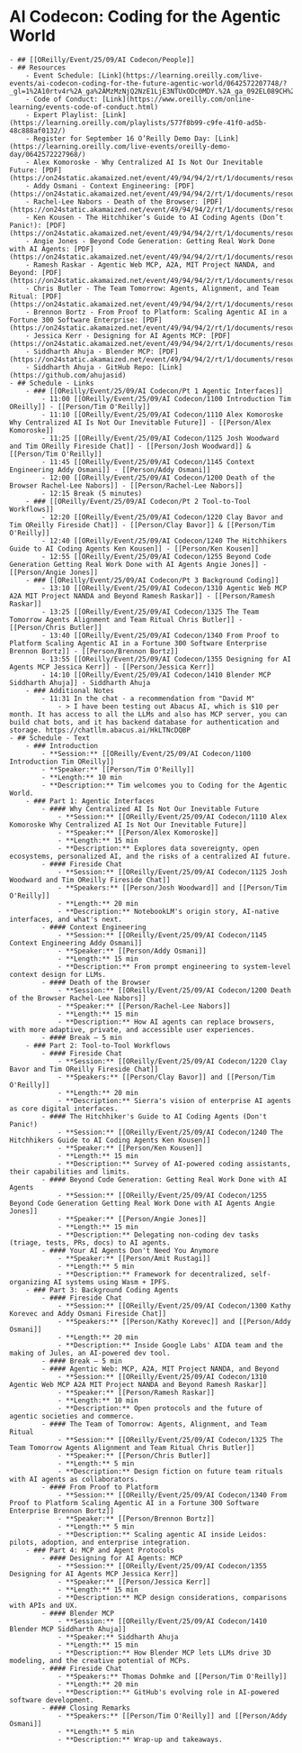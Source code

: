 # AI Codecon: Coding for the Agentic World
	- ## [[OReilly/Event/25/09/AI Codecon/People]]
	- ## Resources
		- Event Schedule: [Link](https://learning.oreilly.com/live-events/ai-codecon-coding-for-the-future-agentic-world/0642572207748/?_gl=1%2A10rtv4r%2A_ga%2AMzMzNjQ2NzE1LjE3NTUxODc0MDY.%2A_ga_092EL089CH%2AczE3NTUxODc0MDUkbzEkZzEkdDE3NTUxODc0MTEkajU0JGwwJGgw)
		- Code of Conduct: [Link](https://www.oreilly.com/online-learning/events-code-of-conduct.html)
		- Expert Playlist: [Link](https://learning.oreilly.com/playlists/577f8b99-c9fe-41f0-ad5b-48c888af0132/)
		- Register for September 16 O’Reilly Demo Day: [Link](https://learning.oreilly.com/live-events/oreilly-demo-day/0642572227968/)
		- Alex Komoroske - Why Centralized AI Is Not Our Inevitable Future: [PDF](https://on24static.akamaized.net/event/49/94/94/2/rt/1/documents/resourceList1757379799741/alexkomoroskewhycentralizedaiisnotourinevitablefuturev21757379799741.pdf)
		- Addy Osmani - Context Engineering: [PDF](https://on24static.akamaized.net/event/49/94/94/2/rt/1/documents/resourceList1757373124706/oreillycontextengineering1757373124706.pdf)
		- Rachel-Lee Nabors - Death of the Browser: [PDF](https://on24static.akamaized.net/event/49/94/94/2/rt/1/documents/resourceList1757128458670/rebirthoftheweboreilly15min1757128458670.pdf)
		- Ken Kousen - The Hitchhiker’s Guide to AI Coding Agents (Don’t Panic!): [PDF](https://on24static.akamaized.net/event/49/94/94/2/rt/1/documents/resourceList1757253031006/kenkousenslidesexport1757253031006.pdf)
		- Angie Jones - Beyond Code Generation: Getting Real Work Done with AI Agents: [PDF](https://on24static.akamaized.net/event/49/94/94/2/rt/1/documents/resourceList1757129649118/angiejonesbeyondcodegeneration1757129649118.pdf)
		- Ramesh Raskar - Agentic Web MCP, A2A, MIT Project NANDA, and Beyond: [PDF](https://on24static.akamaized.net/event/49/94/94/2/rt/1/documents/resourceList1756960833326/raskarberkeleyaug2025final.pdf)
		- Chris Butler - The Team Tomorrow: Agents, Alignment, and Team Ritual: [PDF](https://on24static.akamaized.net/event/49/94/94/2/rt/1/documents/resourceList1757334504676/theteamoftomorrowagentsalignmentandteamritualaicodecon1757334504676.pdf)
		- Brennon Bortz - From Proof to Platform: Scaling Agentic AI in a Fortune 300 Software Enterprise: [PDF](https://on24static.akamaized.net/event/49/94/94/2/rt/1/documents/resourceList1756856589113/oreillyagenticpresentationbrennonbortz1756856589113.pdf)
		- Jessica Kerr - Designing for AI Agents MCP: [PDF](https://on24static.akamaized.net/event/49/94/94/2/rt/1/documents/resourceList1757091679028/mcpdesignfororeillybyjessitron1757091679028.pdf)
		- Siddharth Ahuja - Blender MCP: [PDF](https://on24static.akamaized.net/event/49/94/94/2/rt/1/documents/resourceList1756843783912/siddharthahujablendermcpaicodecon1756843783912.pdf)
		- Siddharth Ahuja - GitHub Repo: [Link](https://github.com/ahujasid)
	- ## Schedule - Links
		- ### [[OReilly/Event/25/09/AI Codecon/Pt 1 Agentic Interfaces]]
			- 11:00 [[OReilly/Event/25/09/AI Codecon/1100 Introduction Tim OReilly]] - [[Person/Tim O'Reilly]]
			- 11:10 [[OReilly/Event/25/09/AI Codecon/1110 Alex Komoroske Why Centralized AI Is Not Our Inevitable Future]] - [[Person/Alex Komoroske]]
			- 11:25 [[OReilly/Event/25/09/AI Codecon/1125 Josh Woodward and Tim OReilly Fireside Chat]] - [[Person/Josh Woodward]] & [[Person/Tim O'Reilly]]
			- 11:45 [[OReilly/Event/25/09/AI Codecon/1145 Context Engineering Addy Osmani]] - [[Person/Addy Osmani]]
			- 12:00 [[OReilly/Event/25/09/AI Codecon/1200 Death of the Browser Rachel-Lee Nabors]] - [[Person/Rachel-Lee Nabors]]
			- 12:15 Break (5 minutes)
		- ### [[OReilly/Event/25/09/AI Codecon/Pt 2 Tool-to-Tool Workflows]]
			- 12:20 [[OReilly/Event/25/09/AI Codecon/1220 Clay Bavor and Tim OReilly Fireside Chat]] - [[Person/Clay Bavor]] & [[Person/Tim O'Reilly]]
			- 12:40 [[OReilly/Event/25/09/AI Codecon/1240 The Hitchhikers Guide to AI Coding Agents Ken Kousen]] - [[Person/Ken Kousen]]
			- 12:55 [[OReilly/Event/25/09/AI Codecon/1255 Beyond Code Generation Getting Real Work Done with AI Agents Angie Jones]] - [[Person/Angie Jones]]
		- ### [[OReilly/Event/25/09/AI Codecon/Pt 3 Background Coding]]
			- 13:10 [[OReilly/Event/25/09/AI Codecon/1310 Agentic Web MCP A2A MIT Project NANDA and Beyond Ramesh Raskar]] - [[Person/Ramesh Raskar]]
			- 13:25 [[OReilly/Event/25/09/AI Codecon/1325 The Team Tomorrow Agents Alignment and Team Ritual Chris Butler]] - [[Person/Chris Butler]]
			- 13:40 [[OReilly/Event/25/09/AI Codecon/1340 From Proof to Platform Scaling Agentic AI in a Fortune 300 Software Enterprise Brennon Bortz]] - [[Person/Brennon Bortz]]
			- 13:55 [[OReilly/Event/25/09/AI Codecon/1355 Designing for AI Agents MCP Jessica Kerr]] - [[Person/Jessica Kerr]]
			- 14:10 [[OReilly/Event/25/09/AI Codecon/1410 Blender MCP Siddharth Ahuja]] - Siddharth Ahuja
		- ### Additional Notes
			- 11:31 In the chat - a recommendation from "David M"
				- > I have been testing out Abacus AI, which is $10 per month. It has access to all the LLMs and also has MCP server, you can build chat bots, and it has backend database for authentication and storage. https://chatllm.abacus.ai/HkLTNcDQBP
	- ## Schedule - Text
		- ### Introduction
			- **Session:** [[OReilly/Event/25/09/AI Codecon/1100 Introduction Tim OReilly]]
			- **Speaker:** [[Person/Tim O'Reilly]]
			- **Length:** 10 min
			- **Description:** Tim welcomes you to Coding for the Agentic World.
		- ### Part 1: Agentic Interfaces
			- #### Why Centralized AI Is Not Our Inevitable Future
				- **Session:** [[OReilly/Event/25/09/AI Codecon/1110 Alex Komoroske Why Centralized AI Is Not Our Inevitable Future]]
				- **Speaker:** [[Person/Alex Komoroske]]
				- **Length:** 15 min
				- **Description:** Explores data sovereignty, open ecosystems, personalized AI, and the risks of a centralized AI future.
			- #### Fireside Chat
				- **Session:** [[OReilly/Event/25/09/AI Codecon/1125 Josh Woodward and Tim OReilly Fireside Chat]]
				- **Speakers:** [[Person/Josh Woodward]] and [[Person/Tim O'Reilly]]
				- **Length:** 20 min
				- **Description:** NotebookLM's origin story, AI-native interfaces, and what's next.
			- #### Context Engineering
				- **Session:** [[OReilly/Event/25/09/AI Codecon/1145 Context Engineering Addy Osmani]]
				- **Speaker:** [[Person/Addy Osmani]]
				- **Length:** 15 min
				- **Description:** From prompt engineering to system-level context design for LLMs.
			- #### Death of the Browser
				- **Session:** [[OReilly/Event/25/09/AI Codecon/1200 Death of the Browser Rachel-Lee Nabors]]
				- **Speaker:** [[Person/Rachel-Lee Nabors]]
				- **Length:** 15 min
				- **Description:** How AI agents can replace browsers, with more adaptive, private, and accessible user experiences.
			- #### Break — 5 min
		- ### Part 2: Tool-to-Tool Workflows
			- #### Fireside Chat
				- **Session:** [[OReilly/Event/25/09/AI Codecon/1220 Clay Bavor and Tim OReilly Fireside Chat]]
				- **Speakers:** [[Person/Clay Bavor]] and [[Person/Tim O'Reilly]]
				- **Length:** 20 min
				- **Description:** Sierra's vision of enterprise AI agents as core digital interfaces.
			- #### The Hitchhiker's Guide to AI Coding Agents (Don't Panic!)
				- **Session:** [[OReilly/Event/25/09/AI Codecon/1240 The Hitchhikers Guide to AI Coding Agents Ken Kousen]]
				- **Speaker:** [[Person/Ken Kousen]]
				- **Length:** 15 min
				- **Description:** Survey of AI-powered coding assistants, their capabilities and limits.
			- #### Beyond Code Generation: Getting Real Work Done with AI Agents
				- **Session:** [[OReilly/Event/25/09/AI Codecon/1255 Beyond Code Generation Getting Real Work Done with AI Agents Angie Jones]]
				- **Speaker:** [[Person/Angie Jones]]
				- **Length:** 15 min
				- **Description:** Delegating non-coding dev tasks (triage, tests, PRs, docs) to AI agents.
			- #### Your AI Agents Don't Need You Anymore
				- **Speaker:** [[Person/Amit Rustagi]]
				- **Length:** 5 min
				- **Description:** Framework for decentralized, self-organizing AI systems using Wasm + IPFS.
		- ### Part 3: Background Coding Agents
			- #### Fireside Chat
				- **Session:** [[OReilly/Event/25/09/AI Codecon/1300 Kathy Korevec and Addy Osmani Fireside Chat]]
				- **Speakers:** [[Person/Kathy Korevec]] and [[Person/Addy Osmani]]
				- **Length:** 20 min
				- **Description:** Inside Google Labs' AIDA team and the making of Jules, an AI-powered dev tool.
			- #### Break — 5 min
			- #### Agentic Web: MCP, A2A, MIT Project NANDA, and Beyond
				- **Session:** [[OReilly/Event/25/09/AI Codecon/1310 Agentic Web MCP A2A MIT Project NANDA and Beyond Ramesh Raskar]]
				- **Speaker:** [[Person/Ramesh Raskar]]
				- **Length:** 10 min
				- **Description:** Open protocols and the future of agentic societies and commerce.
			- #### The Team of Tomorrow: Agents, Alignment, and Team Ritual
				- **Session:** [[OReilly/Event/25/09/AI Codecon/1325 The Team Tomorrow Agents Alignment and Team Ritual Chris Butler]]
				- **Speaker:** [[Person/Chris Butler]]
				- **Length:** 5 min
				- **Description:** Design fiction on future team rituals with AI agents as collaborators.
			- #### From Proof to Platform
				- **Session:** [[OReilly/Event/25/09/AI Codecon/1340 From Proof to Platform Scaling Agentic AI in a Fortune 300 Software Enterprise Brennon Bortz]]
				- **Speaker:** [[Person/Brennon Bortz]]
				- **Length:** 5 min
				- **Description:** Scaling agentic AI inside Leidos: pilots, adoption, and enterprise integration.
		- ### Part 4: MCP and Agent Protocols
			- #### Designing for AI Agents: MCP
				- **Session:** [[OReilly/Event/25/09/AI Codecon/1355 Designing for AI Agents MCP Jessica Kerr]]
				- **Speaker:** [[Person/Jessica Kerr]]
				- **Length:** 15 min
				- **Description:** MCP design considerations, comparisons with APIs and UX.
			- #### Blender MCP
				- **Session:** [[OReilly/Event/25/09/AI Codecon/1410 Blender MCP Siddharth Ahuja]]
				- **Speaker:** Siddharth Ahuja
				- **Length:** 15 min
				- **Description:** How Blender MCP lets LLMs drive 3D modeling, and the creative potential of MCPs.
			- #### Fireside Chat
				- **Speakers:** Thomas Dohmke and [[Person/Tim O'Reilly]]
				- **Length:** 20 min
				- **Description:** GitHub's evolving role in AI-powered software development.
			- #### Closing Remarks
				- **Speakers:** [[Person/Tim O'Reilly]] and [[Person/Addy Osmani]]
				- **Length:** 5 min
				- **Description:** Wrap-up and takeaways.